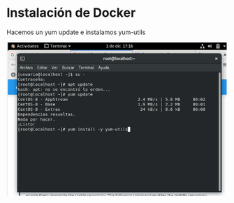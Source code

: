 # Instalación de Docker

Hacemos un yum update e instalamos yum-utils

![imagen1](/imagenes/imagen1.png)
